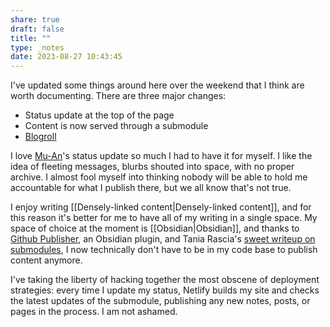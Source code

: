 ```yaml
---
share: true
draft: false
title: ""
type: _notes
date: 2023-08-27 10:43:45
---
```


I've updated some things around here over the weekend that I think are worth documenting. There are three major changes:
- Status update at the top of the page
- Content is now served through a submodule
- [Blogroll](/blogroll)

I love [Mu-An](https://muan.co/)'s status update so much I had to have it for myself. I like the idea of fleeting messages, blurbs shouted into space, with no proper archive. I almost fool myself into thinking nobody will be able to hold me accountable for what I publish there, but we all know that's not true.

I enjoy writing [[Densely-linked content|Densely-linked content]], and for this reason it's better for me to have all of my writing in a single space. My space of choice at the moment is [[Obsidian|Obsidian]], and thanks to [Github Publisher](https://github.com/ObsidianPublisher/obsidian-github-publisher), an Obsidian plugin, and Tania Rascia's [sweet writeup on submodules](https://www.taniarascia.com/git-submodules-private-content/), I now technically don't have to be in my code base to publish content anymore. 

I've taking the liberty of hacking together the most obscene of deployment strategies: every time I update my status, Netlify builds my site and checks the latest updates of the submodule, publishing any new notes, posts, or pages in the process. I am not ashamed.